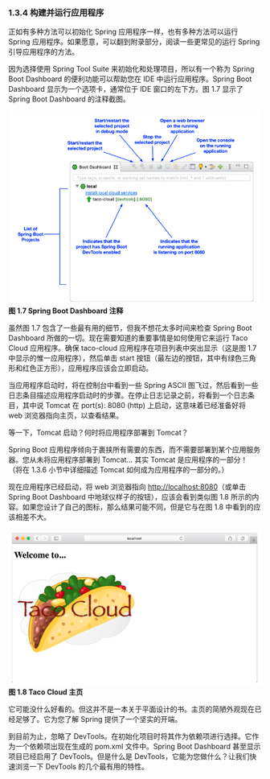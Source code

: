 ### 1.3.4 构建并运行应用程序

正如有多种方法可以初始化 Spring 应用程序一样，也有多种方法可以运行 Spring 应用程序。如果愿意，可以翻到附录部分，阅读一些更常见的运行 Spring 引导应用程序的方法。

因为选择使用 Spring Tool Suite 来初始化和处理项目，所以有一个称为 Spring Boot Dashboard 的便利功能可以帮助您在 IDE 中运行应用程序。Spring Boot Dashboard 显示为一个选项卡，通常位于 IDE 窗口的左下方。图 1.7 显示了 Spring Boot Dashboard 的注释截图。

![](../../assets/1.7.png)
**图 1.7 Spring Boot Dashboard 注释**

虽然图 1.7 包含了一些最有用的细节，但我不想花太多时间来检查 Spring Boot Dashboard 所做的一切。现在需要知道的重要事情是如何使用它来运行 Taco Cloud 应用程序。确保 taco-cloud 应用程序在项目列表中突出显示（这是图 1.7 中显示的惟一应用程序），然后单击 start 按钮（最左边的按钮，其中有绿色三角形和红色正方形），应用程序应该会立即启动。

当应用程序启动时，将在控制台中看到一些 Spring ASCII 图飞过，然后看到一些日志条目描述应用程序启动时的步骤。在停止日志记录之前，将看到一个日志条目，其中说 Tomcat 在 port\(s\): 8080 \(http\) 上启动，这意味着已经准备好将 web 浏览器指向主页，以查看结果。

等一下，Tomcat 启动？何时将应用程序部署到 Tomcat？

Spring Boot 应用程序倾向于裹挟所有需要的东西，而不需要部署到某个应用服务器。您从未将应用程序部署到 Tomcat… 其实 Tomcat 是应用程序的一部分！（将在 1.3.6 小节中详细描述 Tomcat 如何成为应用程序的一部分的。）

现在应用程序已经启动，将 web 浏览器指向 [http://localhost:8080](http://localhost:8080)（或单击 Spring Boot Dashboard 中地球仪样子的按钮），应该会看到类似图 1.8 所示的内容。如果您设计了自己的图标，那么结果可能不同，但是它与在图 1.8 中看到的应该相差不大。

![](../../assets/1.8.png)
**图 1.8 Taco Cloud 主页** <br/>

它可能没什么好看的。但这并不是一本关于平面设计的书。主页的简陋外观现在已经足够了。它为您了解 Spring 提供了一个坚实的开端。

到目前为止，忽略了 DevTools。在初始化项目时将其作为依赖项进行选择。它作为一个依赖项出现在生成的 pom.xml 文件中。Spring Boot Dashboard 甚至显示项目已经启用了 DevTools。但是什么是 DevTools，它能为您做什么？让我们快速浏览一下 DevTools 的几个最有用的特性。

